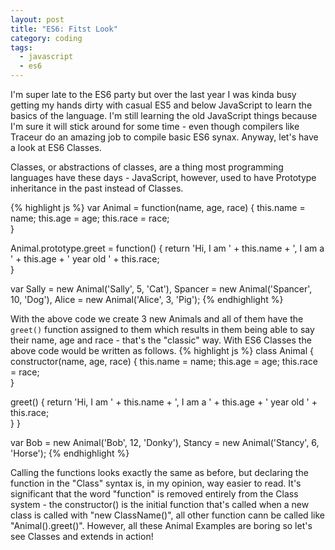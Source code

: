 ```yaml
---
layout: post
title: "ES6: Fitst Look"
category: coding
tags:
  - javascript
  - es6
---
```


I'm super late to the ES6 party but over the last year I was kinda busy getting my hands dirty with casual ES5 and below
JavaScript to learn the basics of the language. I'm still learning the old JavaScript things because I'm sure it will
stick around for some time - even though compilers like Traceur do an amazing job to compile basic ES6 synax. Anyway,
let's have a look at ES6 Classes.

Classes, or abstractions of classes, are a thing most programming languages have these days - JavaScript, however, used
to have Prototype inheritance in the past instead of Classes.

{% highlight js %}
var Animal = function(name, age, race) {
  this.name = name;
  this.age = age;
  this.race = race;  
}

Animal.prototype.greet = function() {
  return 'Hi, I am ' + this.name + ', I am a ' + this.age + ' year old ' + this.race;  
}

var Sally = new Animal('Sally', 5, 'Cat'),
    Spancer = new Animal('Spancer', 10, 'Dog'),
    Alice = new Animal('Alice', 3, 'Pig');
{% endhighlight %}

With the above code we create 3 new Animals and all of them have the `greet()` function assigned to them which results
in them being able to say their name, age and race - that's the "classic" way. With ES6 Classes the above code would be
written as follows.
{% highlight js %}
class Animal {
  constructor(name, age, race) {
    this.name = name;
    this.age = age;
    this.race = race;  
  }

  greet() {
    return 'Hi, I am ' + this.name + ', I am a ' + this.age + ' year old ' + this.race;  
  }
}

var Bob = new Animal('Bob', 12, 'Donky'),
    Stancy = new Animal('Stancy', 6, 'Horse');
{% endhighlight %}

Calling the functions looks exactly the same as before, but declaring the function in the "Class" syntax is, in my
opinion, way easier to read. It's significant that the word "function" is removed entirely from the Class system - the
constructor() is the initial function that's called when a new class is called with "new ClassName()", all other
function cann be called like "Animal().greet()". However, all these Animal Examples are boring so let's see Classes and
extends in action! 


